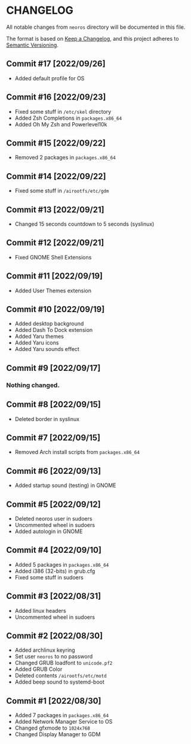 # CHANGELOG
All notable changes from `neoros` directory will be documented in this file.

The format is based on [Keep a Changelog](https://keepachangelog.com/en/1.0.0/),
and this project adheres to [Semantic Versioning](https://semver.org/spec/v2.0.0.html).

## Commit #17 [2022/09/26]
- Added default profile for OS

## Commit #16 [2022/09/23]
- Fixed some stuff in `/etc/skel` directory
- Added Zsh Completions in `packages.x86_64`
- Added Oh My Zsh and Powerlevel10k

## Commit #15 [2022/09/22]
- Removed 2 packages in `packages.x86_64`

## Commit #14 [2022/09/22]
- Fixed some stuff in `/airootfs/etc/gdm`

## Commit #13 [2022/09/21]
- Changed 15 seconds countdown to 5 seconds (syslinux)

## Commit #12 [2022/09/21]
- Fixed GNOME Shell Extensions

## Commit #11 [2022/09/19]
- Added User Themes extension

## Commit #10 [2022/09/19]
- Added desktop background
- Added Dash To Dock extension
- Added Yaru themes
- Added Yaru icons
- Added Yaru sounds effect

## Commit #9 [2022/09/17]
### Nothing changed.

## Commit #8 [2022/09/15]
- Deleted border in syslinux

## Commit #7 [2022/09/15]
- Removed Arch install scripts from `packages.x86_64`

## Commit #6 [2022/09/13]
- Added startup sound (testing) in GNOME

## Commit #5 [2022/09/12]
- Deleted neoros user in sudoers
- Uncommented wheel in sudoers
- Added autologin in GNOME

## Commit #4 [2022/09/10]
- Added 5 packages in `packages.x86_64`
- Added i386 (32-bits) in grub.cfg
- Fixed some stuff in sudoers

## Commit #3 [2022/08/31]
- Added linux headers
- Uncommented wheel in sudoers

## Commit #2 [2022/08/30]
- Added archlinux keyring
- Set user `neoros` to no password
- Changed GRUB loadfont to `unicode.pf2`
- Added GRUB Color
- Deleted contents `/airootfs/etc/motd`
- Added beep sound to systemd-boot

## Commit #1 [2022/08/30]
- Added 7 packages in `packages.x86_64`
- Added Network Manager Service to OS
- Changed gfxmode to `1024x768`
- Changed Display Manager to GDM
